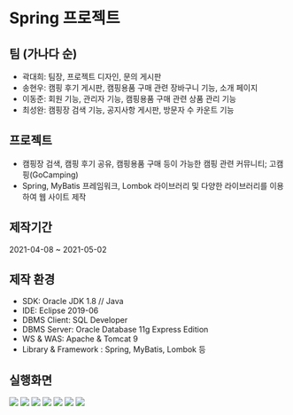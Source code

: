 # Spring 프로젝트

## 팀 (가나다 순)
- 곽대희: 팀장, 프로젝트 디자인, 문의 게시판
- 송현우: 캠핑 후기 게시판, 캠핑용품 구매 관련 장바구니 기능, 소개 페이지
- 이동준: 회원 기능, 관리자 기능, 캠핑용품 구매 관련 상품 관리 기능
- 최성완: 캠핑장 검색 기능, 공지사항 게시판, 방문자 수 카운트 기능

## 프로젝트
- 캠핑장 검색, 캠핑 후기 공유, 캠핑용품 구매 등이 가능한 캠핑 관련 커뮤니티; 고캠핑(GoCamping)
- Spring, MyBatis 프레임워크, Lombok 라이브러리 및 다양한 라이브러리를 이용하여 웹 사이트 제작

## 제작기간
2021-04-08 ~ 2021-05-02

## 제작 환경
- SDK: Oracle JDK 1.8 // Java
- IDE: Eclipse 2019-06
- DBMS Client: SQL Developer
- DBMS Server: Oracle Database 11g Express Edition
- WS & WAS: Apache & Tomcat 9
- Library & Framework : Spring, MyBatis, Lombok 등

## 실행화면
![](./images/1.png)
![](./images/2.png)
![](./images/3.png)
![](./images/4.png)
![](./images/5.png)
![](./images/6.png)
![](./images/7.png)